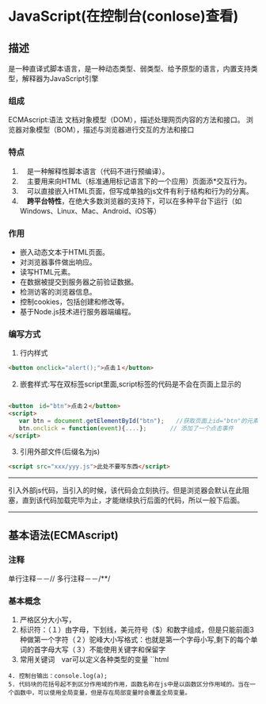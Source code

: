 # JavaScript(在控制台(conlose)查看)

## 描述
是一种直译式脚本语言，是一种动态类型、弱类型、给予原型的语言，内置支持类型，解释器为JavaScript引擎
### 组成
ECMAscript:语法
文档对象模型（DOM），描述处理网页内容的方法和接口。
浏览器对象模型（BOM），描述与浏览器进行交互的方法和接口

### 特点

1. 　是一种解释性脚本语言（代码不进行预编译）。
2. 　主要用来向HTML（标准通用标记语言下的一个应用）页面添*交互行为。
3. 　可以直接嵌入HTML页面，但写成单独的js文件有利于结构和行为的分离。
4. 　**跨平台特性**，在绝大多数浏览器的支持下，可以在多种平台下运行（如Windows、Linux、Mac、Android、iOS等）

### 作用 

* 嵌入动态文本于HTML页面。
* 对浏览器事件做出响应。
* 读写HTML元素。
* 在数据被提交到服务器之前验证数据。
* 检测访客的浏览器信息。
* 控制cookies，包括创建和修改等。
* 基于Node.js技术进行服务器端编程。

### 编写方式

1. 行内样式
```html
<button onclick="alert();">点击１</button>
```
2. 嵌套样式:写在双标签script里面,script标签的代码是不会在页面上显示的
```html

<button　id="btn">点击２</button>    
<script>
   var btn = document.getElementById("btn");　　//获取页面上id="btn"的元素
   btn.onclick = function(event){....};　　　　// 添加了一个点击事件
</script>
```
3. 引用外部文件(后缀名为js)
```html
<script src="xxx/yyy.js">此处不要写东西</script>
```
***
引入外部js代码，当引入的时候，该代码会立刻执行。但是浏览器会默认在此阻塞，直到该代码加载完毕为止，才能继续执行后面的代码，所以一般下后面。
***

## 基本语法(ECMAscript)

### 注释
单行注释－－//
多行注释－－/**/

### 基本概念

1. 严格区分大小写，
2. 标识符：（１）由字母，下划线，美元符号（$）和数字组成，但是只能前面3种做第一个字符（２）驼峰大小写格式：也就是第一个字母小写,剩下的每个单词的首字母大写（３）不能使用关键字和保留字
3. 常用关键词　var可以定义各种类型的变量 
``html
<script type="text/javascript">
var　a = 10;
var b = "helloworld";
</script>
```
4. 控制台输出：console.log(a);
5. 代码块的花括号起不到区分作用域的作用，函数名称在js中是以函数区分作用域的。当在一个函数中，可以使用全局变量，但是存在局部变量时会覆盖全局变量。
